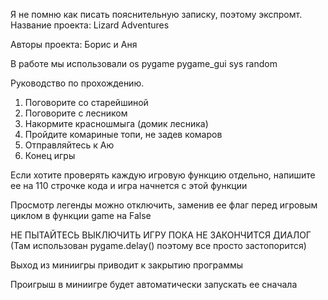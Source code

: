 Я не помню как писать пояснительную записку, поэтому экспромт.
Название проекта: Lizard Adventures

Авторы проекта:
Борис и Аня

В работе мы использовали
os
pygame
pygame_gui
sys
random

Руководство по прохождению.
1. Поговорите со старейшиной
2. Поговорите с лесником
3. Накормите красношмыга (домик лесника)
4. Пройдите комариные топи, не задев комаров
5. Отправляйтесь к Аю
6. Конец игры

Если хотите проверять каждую игровую функцию отдельно, 
напишите ее на 110 строчке кода и игра начнется с этой функции

Просмотр легенды можно отключить, заменив ее флаг перед игровым циклом
в функции game на False

НЕ ПЫТАЙТЕСЬ ВЫКЛЮЧИТЬ ИГРУ ПОКА НЕ ЗАКОНЧИТСЯ ДИАЛОГ
(Там использован pygame.delay() поэтому все просто застопорится)

Выход из миниигры приводит к закрытию программы

Проигрыш в миниигре будет автоматически запускать ее сначала
